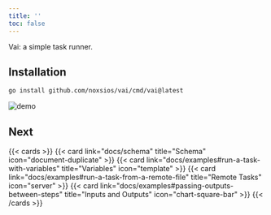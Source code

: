 ```yaml
---
title: ''
toc: false
---
```


Vai: a simple task runner.

## Installation

```sh
go install github.com/noxsios/vai/cmd/vai@latest
```

![demo](https://github.com/Noxsios/vai/assets/50058333/850b79e5-4ebf-4b59-8e29-95102f50d759)

## Next

{{< cards >}}
  {{< card link="docs/schema" title="Schema" icon="document-duplicate" >}}
  {{< card link="docs/examples#run-a-task-with-variables" title="Variables" icon="template" >}}
  {{< card link="docs/examples#run-a-task-from-a-remote-file" title="Remote Tasks" icon="server" >}}
  {{< card link="docs/examples#passing-outputs-between-steps" title="Inputs and Outputs" icon="chart-square-bar" >}}
{{< /cards >}}
